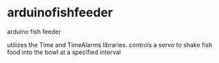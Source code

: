 arduinofishfeeder
=================

arduino fish feeder

utilizes the Time and TimeAlarms libraries. controls a servo to shake fish food into the bowl at a specified interval
